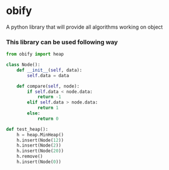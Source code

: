 # obify
A python library that will provide all algorithms working on object 

### This library can be used following way

```python
from obify import heap

class Node():
    def __init__(self, data):
        self.data = data

    def compare(self, node):
        if self.data < node.data:
            return -1
        elif self.data > node.data:
            return 1
        else:
            return 0

def test_heap():
    h = heap.MinHeap()
    h.insert(Node(12))
    h.insert(Node(2))
    h.insert(Node(20))
    h.remove()
    h.insert(Node(0))
```
